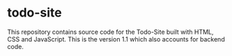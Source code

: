 # todo-site
This repository contains source code for the Todo-Site built with HTML, CSS and JavaScript.
This is the version 1.1 which also accounts for backend code.

